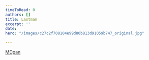 ```yaml
---
timeToRead: 0
authors: []
title: Lastman
excerpt: ''
date: 
hero: "/images/c27c2f708104e99d80b813d91059b747_original.jpg"

---
```

[MDpan](https://mdpan.tk/Lastman)